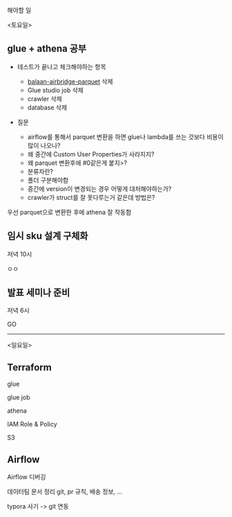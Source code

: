 해야할 일



<토요일>



## glue + athena 공부

* 테스트가 끝나고 체크해야하는 항목
  * [balaan-airbridge-parquet](https://s3.console.aws.amazon.com/s3/buckets/balaan-airbridge-parquet?region=ap-northeast-2) 삭제
  * Glue studio job 삭제
  * crawler 삭제
  * database 삭제 



* 질문
  * airflow를 통해서 parquet 변환을 하면 glue나 lambda를 쓰는 것보다 비용이 많이 나오나?
  * 왜 중간에 Custom User Properties가 사라지지?
  * 왜 parquet 변환후에 #0같은게 붙지>?
  * 분류자란?
  * 폴더 구분해야함
  * 중간에 version이 변경되는 경우 어떻게 대처해야하는가?
  * crawler가 struct를 잘 못다루는거 같은데 방법은?



우선 parquet으로 변환한 후에 athena 잘 작동함



## 임시 sku 설계 구체화

저녁 10시

ㅇㅇ

## 발표 세미나 준비
저녁 6시

GO

--------

<일요일>



## Terraform

glue

glue job

athena

IAM Role & Policy

S3



## Airflow

Airflow 디버깅



데이터팀 문서 정리 
git, pr 규칙, 배송 정보, ...

typora 사기 -> git 연동